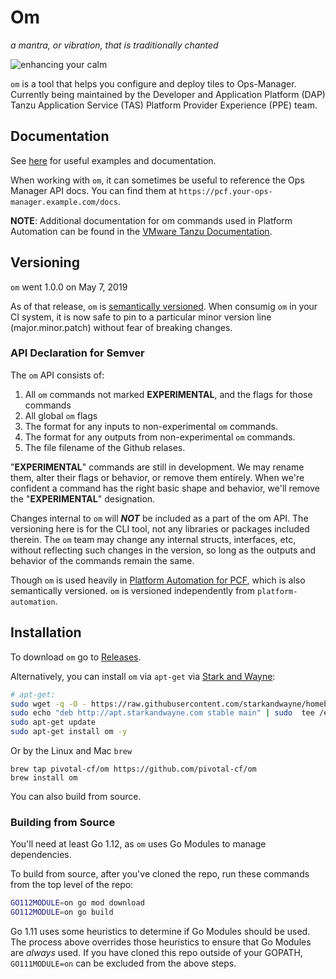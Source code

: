 # Om

_a mantra, or vibration, that is traditionally chanted_

![enhancing your calm](http://i.giphy.com/3o7qDQ5iw1oXyDeJAk.gif)

`om` is a tool that helps you configure and deploy tiles to Ops-Manager.
Currently being maintained by the Developer and Application Platform (DAP) 
Tanzu Application Service (TAS) Platform Provider Experience (PPE) team.

## Documentation

See [here](docs/README.md) for useful examples and documentation.

When working with `om`,
it can sometimes be useful to reference the Ops Manager API docs.
You can find them at
`https://pcf.your-ops-manager.example.com/docs`.

**NOTE**: Additional documentation for om commands
used in Platform Automation can be found in
the [VMware Tanzu Documentation](https://docs.pivotal.io/platform-automation).

## Versioning

`om` went 1.0.0 on May 7, 2019

As of that release, `om` is [semantically versioned](https://semver.org/).
When consumig `om` in your CI system,
it is now safe to pin to a particular minor version line (major.minor.patch)
without fear of breaking changes.

### API Declaration for Semver

The `om` API consists of:

1. All `om` commands not marked **EXPERIMENTAL**, and the flags for those commands
1. All global `om` flags
1. The format for any inputs to non-experimental `om` commands.
1. The format for any outputs from non-experimental `om` commands.
1. The file filename of the Github relases.

"**EXPERIMENTAL**" commands are still in development.
We may rename them, alter their flags or behavior, or remove them entirely.
When we're confident a command has the right basic shape and behavior,
we'll remove the "**EXPERIMENTAL**" designation.

Changes internal to `om` will _**NOT**_ be included as a part of the om API.
The versioning here is for the CLI tool,
not any libraries or packages included therein.
The `om` team may change any internal structs, interfaces, etc,
without reflecting such changes in the version,
so long as the outputs and behavior of the commands remain the same.

Though `om` is used heavily in [Platform Automation for PCF](https://network.pivotal.io/products/platform-automation/),
which is also semantically versioned.
`om` is versioned independently from `platform-automation`.

## Installation

To download `om` go to [Releases](https://github.com/pivotal-cf/om/releases).

Alternatively, you can install `om` via `apt-get`
via [Stark and Wayne](https://www.starkandwayne.com/):

```sh
# apt-get:
sudo wget -q -O - https://raw.githubusercontent.com/starkandwayne/homebrew-cf/master/public.key | sudo  apt-key add -
sudo echo "deb http://apt.starkandwayne.com stable main" | sudo  tee /etc/apt/sources.list.d/starkandwayne.list
sudo apt-get update
sudo apt-get install om -y
```


Or by the Linux and Mac `brew`

```
brew tap pivotal-cf/om https://github.com/pivotal-cf/om
brew install om
```

You can also build from source.

### Building from Source

You'll need at least Go 1.12, as
`om` uses Go Modules to manage dependencies.

To build from source, after you've cloned the repo,
run these commands from the top level of the repo:

```bash
GO112MODULE=on go mod download
GO112MODULE=on go build
```

Go 1.11 uses some heuristics to determine if Go Modules should be used.
The process above overrides those heuristics
to ensure that Go Modules are _always_ used.
If you have cloned this repo outside of your GOPATH,
`GO111MODULE=on` can be excluded from the above steps.
